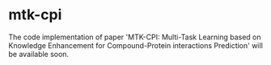 # mtk-cpi
The code implementation of paper 'MTK-CPI: Multi-Task Learning based on Knowledge Enhancement for Compound-Protein interactions Prediction' will be available soon.
